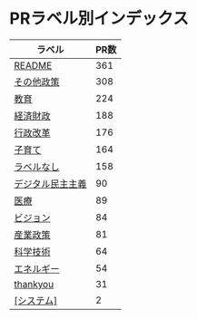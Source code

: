 # PRラベル別インデックス

| ラベル | PR数 |
|--------|------|
| [README](label_README.md) | 361 |
| [その他政策](label_その他政策.md) | 308 |
| [教育](label_教育.md) | 224 |
| [経済財政](label_経済財政.md) | 188 |
| [行政改革](label_行政改革.md) | 176 |
| [子育て](label_子育て.md) | 164 |
| [ラベルなし](label_ラベルなし.md) | 158 |
| [デジタル民主主義](label_デジタル民主主義.md) | 90 |
| [医療](label_医療.md) | 89 |
| [ビジョン](label_ビジョン.md) | 84 |
| [産業政策](label_産業政策.md) | 81 |
| [科学技術](label_科学技術.md) | 64 |
| [エネルギー](label_エネルギー.md) | 54 |
| [thankyou](label_thankyou.md) | 31 |
| [[システム]](label_[システム].md) | 2 |
